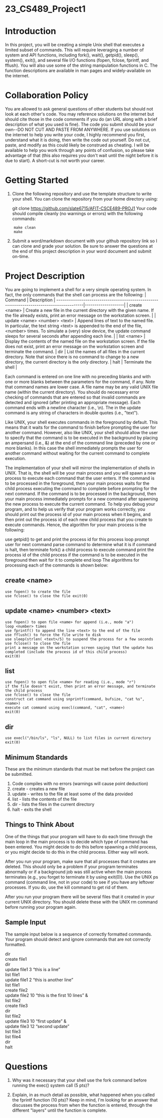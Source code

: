 # 23_CS489_Project1

# Introduction
In this project, you will be creating a simple Unix shell that executes a limited subset of commands. This will require leveraging a number of system and API functions, including fork(), wait(), getpid(), sleep(), system(), exit(), and several file I/O functions (fopen, fclose, fprintf, and fflush). You will also use some of the string manipulation functions in C. The function descriptions are available in man pages and widely-available on the internet.

# Collaboration Policy
You are allowed to ask general questions of other students but should not look at each other's code. You may reference solutions on the internet but should cite those in the code comments if you do (an URL along with a brief description of what you used is fine). The code you submit should be your own--DO NOT CUT AND PASTE FROM ANYWHERE. If you use solutions on the internet to help you write your code, I highly recommend you first, understand what it is doing, then write the code out yourself. Do not cut, paste, and modify as this could likely be construed as cheating. I will be available to help you work through any points of confusion, so please take advantage of that (this also requires you don't wait until the night before it is due to start). A short-cut is not worth your career.

# Getting Started
1. Clone the following repository and use the template structure to write your shell. You can clone the repository from your home directory using:

   git clone https://github.com/slate6715/AFIT-CSCE489-PROJ1
   Your code should compile cleanly (no warnings or errors) with the following commands:

```shell
    make clean
    make
```

2. Submit a word/markdown document with your github repository link so I can clone and grade your solution. Be sure to answer the questions at the end of this project description in your word document and submit on-time.

# Project Description

You are going to implement a shell for a very simple operating system. In fact, the only commands that the shell can process are the following:
| Command                                                                                   | Description        |
--------------------------------------------------------------------------------------------|--------------------|
| create \<name\>                                                                           | Create a new file in the current directory with the given name. If the file already exists, print an error message on the workstation screen.      |
| update \<name\> \<number\> \<text\>         |   Append lines of text to the named file. In particular, the text string \<text\> is appended to the end of the file, \<number\> times. To simulate a (very) slow device, the update command sleeps for several seconds after appending each line.            |
| list \<name\>	| Display the contents of the named file on the workstation screen. If the file does not exist, print an error message on the workstation screen and terminate the command.
| dir	| List the names of all files in the current directory. Note that since there is no command to change to a new directory, the current directory is the only directory.
| halt	| Terminate the shell |

Each command is entered on one line with no preceding blanks and with one or more blanks between the parameters for the command, if any. Note that command names are lower case. A file name may be any valid UNIX file name (within the current directory). You should do necessary error checking of commands that are entered so that invalid commands are detected and ignored (after printing an appropriate message). Each command ends with a newline character (i.e., \n). The <text> in the update command is any string of characters in double quotes (i.e., "text").

Like UNIX, your shell executes commands in the foreground by default. This means that it waits for the command to finish before prompting the user for another command. However, also like UNIX, your shell should allow the user to specify that the command is to be executed in the background by placing an ampersand (i.e., &) at the end of the command line (preceded by one or more blanks). In this case the shell immediately prompts the user for another command without waiting for the current command to complete execution.

The implementation of your shell will mirror the implementation of shells in UNIX. That is, the shell will be your main process and you will spawn a new process to execute each command that the user enters. If the command is to be processed in the foreground, then your main process waits for the child process executing the command to complete before prompting for the next command. If the command is to be processed in the background, then your main process immediately prompts for a new command after spawning the new process to execute the current command. To help you debug your program, and to help us verify that your program works correctly, you should print out the process id of your main process when it begins, and then print out the process id of each new child process that you create to execute commands. Hence, the algorithm for your main process is the following:

use getpid() to get and print the process id for this process loop
prompt user for next command
parse command to determine what it is if command is halt, then terminate
fork() a child process to execute command
print the process id of the child process
if the command is to be executed in the foreground then wait for it to complete
end loop
The algorithms for processing each of the commands is shown below:

## create \<name\>

    use fopen() to create the file
    use fclose() to close the file exit(0)


## update \<name\> \<number\> \<text\>

    use fopen() to open file <name> for append (i.e., mode "a")
    loop <number> times
    use fprintf() to append the line <text> to the end of the file
    use fflush() to force the file write to disk
    use sleep(strlen( <text>/5) to suspend the process for a few seconds
    use fclose() to close the file
    print a message on the workstation screen saying that the update has completed (include the process id of this child process)
    exit(0)


## list <name>

    use fopen() to open file <name> for reading (i.e., mode "r")
    if the file doesn't exist, then print an error message, and terminate the child process
    use fclose() to close the file
    construct cat command using snprintf(command, bufsize, "cat %s", <name>)
    execute cat command using execl(command, "cat", <name>)
    exit(0)


## dir

    use execl("/bin/ls", "ls", NULL) to list files in current directory
    exit(0)

## Minimum Standards
These are the minimum standards that must be met before the project can be submitted.

1. Code compiles with no errors (warnings will cause point deduction)
2. create - creates a new file
3. update - writes to the file at least some of the data provided
4. list - lists the contents of the file
5. dir - lists the files in the current directory
6. halt - exits the shell

## Things to Think About
One of the things that your program will have to do each time through the main loop in the main process is to decide which type of command has been entered. You might decide to do this before spawning a child process, or you might decide to do this in the child process. Either way will work.

After you run your program, make sure that all processes that it creates are deleted. This should only be a problem if your program terminates abnormally or if a background job was still active when the main process terminates (e.g., you forget to terminate it by using exit(0)). Use the UNIX ps command (command line, not in your code) to see if you have any leftover processes. If you do, use the kill command to get rid of them.

After you run your program there will be several files that it created in your current UNIX directory. You should delete these with the UNIX rm command before running your program again.

## Sample Input

The sample input below is a sequence of correctly formatted commands. Your program should detect and ignore commands that are not correctly formatted.

dir  
create file1  
dir  
update file1 3 “this is a line”  
list file1  
update file1 2 “this is another line”  
list file1  
create file2  
update file2 10 “this is the first 10 lines” &  
list file2  
create file3  
dir  
list file2  
update file3 10 “first update” &  
update file3 12 “second update”  
list file3  
list file4  
dir  
halt

# Questions
1. Why was it necessary that your shell use the fork command before running the exec() system call (5 pts)?

2. Explain, in as much detail as possible, what happened when you called the fprintf function (10 pts)? Keep in mind, I'm looking for an answer that discusses the process from when the function is entered, through the different "layers" until the function is complete.

 


